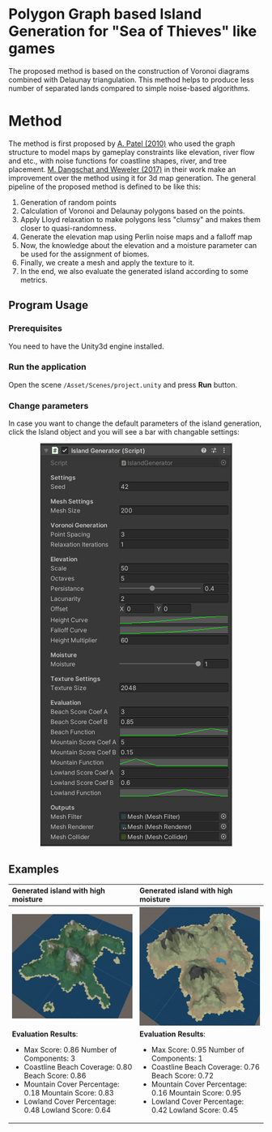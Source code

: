 # Polygon Graph based Island Generation for "Sea of Thieves" like games

The proposed method is based on the construction of Voronoi diagrams combined with Delaunay triangulation. 
This method helps to produce less number of separated lands compared to simple noise-based algorithms.

# Method

The method is first proposed by [A. Patel (2010)](http://www-cs-students.stanford.edu/~amitp/game-programming/polygon-map-generation/) who used the graph structure to model maps by gameplay constraints like elevation, river flow and etc., with noise functions for coastline shapes, river, and tree placement. 
[M. Dangschat and Weweler (2017)](https://yweweler.de/downloads/articles/procedural-generation-of-3d-maps-a-study-of-polygon-graph-based-map-meneration/report-patel10-stanford.pdf) in their work make an improvement over the method using it for 3d map generation. The general pipeline of the proposed method is defined to be like this:

1. Generation of random points
2. Calculation of Voronoi and Delaunay polygons based on the points. 
3. Apply Lloyd relaxation to make polygons less "clumsy" and makes them closer to quasi-randomness.
4. Generate the elevation map using Perlin noise maps and a falloff map
5. Now, the knowledge about the elevation and a moisture parameter can be used for the assignment of biomes.
6. Finally, we create a mesh and apply the texture to it.
7. In the end, we also evaluate the generated island according to some metrics.

## Program Usage

### Prerequisites

You need to have the Unity3d engine installed.

### Run the application

Open the scene `/Asset/Scenes/project.unity` and press **Run** button.

### Change parameters

In case you want to change the default parameters of the island generation, 
click the Island object and you will see a bar with changable settings:


<p align="center">
  <img src="./images/settings.png">
</p>

## Examples


| Generated island with high moisture | Generated island with high moisture | 
| :------------- | :------------- |
| <img src="./images/island1.png" width=500px/> | <img src="./images/island2.png" width=500px/> |
| **Evaluation Results**: <ul><li>Max Score: 0.86 Number of Components: 3</li><li>Coastline Beach Coverage: 0.80 Beach Score: 0.86</li><li>Mountain Cover Percentage: 0.18 Mountain Score: 0.83</li><li>Lowland Cover Percentage: 0.48 Lowland Score: 0.64 </li></ul>| **Evaluation Results**: <ul><li>Max Score: 0.95 Number of Components: 1</li><li>Coastline Beach Coverage: 0.76 Beach Score: 0.72</li><li>Mountain Cover Percentage: 0.16 Mountain Score: 0.95</li><li>Lowland Cover Percentage: 0.42 Lowland Score: 0.45</li></ul>|
